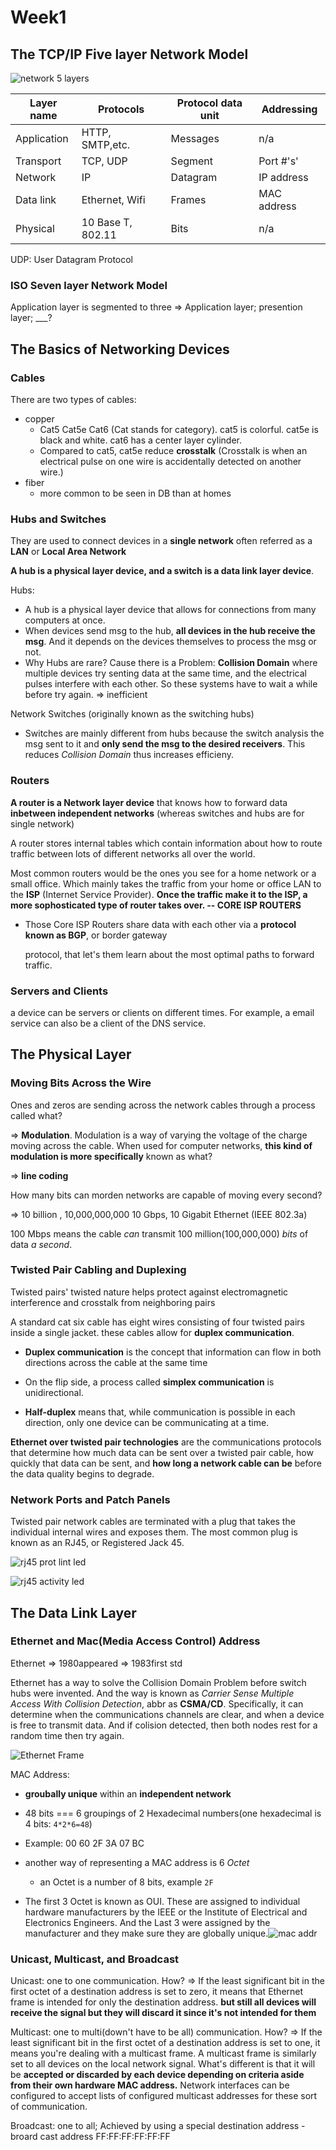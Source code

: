 #  Week1
## The TCP/IP Five layer Network Model

![network 5 layers](./pics/network%205%20layers.png)



| Layer name  | Protocols         | Protocol data unit | Addressing  |
| ----------- | ----------------- | ------------------ | ----------- |
| Application | HTTP, SMTP,etc.   | Messages           | n/a         |
| Transport   | TCP, UDP          | Segment            | Port #'s'   |
| Network     | IP                | Datagram           | IP address  |
| Data link   | Ethernet, Wifi    | Frames             | MAC address |
| Physical    | 10 Base T, 802.11 | Bits               | n/a         |

UDP: User Datagram Protocol



### ISO Seven layer Network Model

Application layer is segmented to three => Application layer; presention layer; ___?



## The Basics of Networking Devices 

### Cables

There are two types of cables:

- copper 
    - Cat5 Cat5e Cat6 (Cat stands for category). cat5 is colorful. cat5e is black and white.  cat6 has a center layer cylinder. 
    - Compared to cat5, cat5e reduce __crosstalk__ (Crosstalk is when an electrical pulse on one wire is accidentally detected on another wire.) 
- fiber
    - more common to be seen in DB than at homes
    



### Hubs and Switches

They are used to connect devices in a __single network__ often referred as a __LAN__ or __Local Area Network__

__A hub is a physical layer device, and a switch is a data link layer device__.

Hubs:
- A hub is a physical layer device that allows for connections from many computers at once. 
- When devices send msg to the hub, __all devices in the hub receive the msg__. And it depends on the devices themselves to process the msg or not.
- Why Hubs are rare? Cause there is a Problem: __Collision Domain__ where multiple devices try senting data at the same time, and the electrical pulses interfere with each other. So these systems have to wait a while before try again. => inefficient



Network Switches (originally known as the switching hubs)

- Switches are mainly different from hubs because the switch analysis the msg sent to it and __only send the msg to the desired receivers__. This reduces _Collision Domain_ thus increases efficieny.



### Routers

__A router is a Network layer device__ that knows how to forward data __inbetween independent networks__ (whereas switches and hubs are for single network)

A router stores internal tables which contain information about how to route traffic between lots of different networks all over the world.

Most common routers would be the ones you see for  a home network or a small office. Which mainly takes the traffic from your home or office LAN to the __ISP__ (Internet Service Provider). __Once the traffic make it to the ISP, a more sophosticated type of router takes over. -- CORE ISP ROUTERS__ 

- Those Core ISP Routers share data with each other via a __protocol known as BGP__, or border gateway 

  protocol, that let's them learn about the most optimal paths to forward traffic. 



### Servers and Clients

a device can be servers or clients on different times. For example, a email service can also be a client of the DNS service.



## The Physical Layer

### Moving Bits Across the Wire

Ones and zeros are sending across the network cables through a process called what?

=> __Modulation__. Modulation is a way of varying the voltage of the charge moving across the cable. When used for computer networks, __this kind of modulation is more specifically__ known as what?

=> __line coding__ 



How many bits can morden networks are capable of moving every second?

=> 10 billion , 10,000,000,000  10 Gbps, 10 Gigabit Ethernet (IEEE 802.3a)

100 Mbps means the cable *can* transmit 100 million(100,000,000) *bits* of data *a second*. 



### Twisted Pair Cabling and Duplexing

Twisted pairs' twisted nature helps protect against electromagnetic interference and crosstalk from neighboring pairs

A standard cat six cable has eight wires consisting of four twisted pairs inside a single jacket. these cables allow for __duplex communication__.

- __Duplex communication__ is the concept that information can flow in both directions across the cable at the same time

- On the flip side, a process called __simplex communication__ is unidirectional. 

- __Half-duplex__ means that, while communication is possible in each direction, only one device can be communicating at a time.



**Ethernet over twisted pair technologies** are the communications protocols that determine how much data can be sent over a twisted pair cable, how quickly that data can be sent, and __how long a network cable can be__ before the data quality begins to degrade.





### Network Ports and Patch Panels

Twisted pair network cables are terminated with a plug that takes the individual internal wires and exposes them. The most common plug is known as an RJ45, or Registered Jack 45. 

![rj45 prot lint led](./pics/rj45%20prot%20lint%20led.png)

![rj45 activity led](./pics/rj45%20activity%20led.png)



## The Data Link Layer

### Ethernet and Mac(Media Access Control) Address

Ethernet  => 1980appeared => 1983first std

Ethernet has a way to solve the Collision Domain Problem before switch hubs were invented. And the way is known as _Carrier Sense Multiple Access With Collision Detection_, abbr as __CSMA/CD__. Specifically, it can determine when the communications channels are clear, and when a device is free to transmit data. And if colision detected, then both nodes rest for a random time then try again.

![Ethernet Frame](./pics/Dessecring%20an%20Ethernet%20Frame.png)

MAC Address:

- __groubally unique__ within an __independent network__

-  48 bits === 6 groupings of 2 Hexadecimal numbers(one hexadecimal is 4 bits: `4*2*6=48`) 
- Example: 00 60 2F 3A 07 BC
- another way of representing a MAC address is 6 _Octet_
  - an Octet is a number of 8 bits, example `2F`
- The first 3 Octet is known as OUI. These are assigned to individual hardware manufacturers by the IEEE or the Institute of Electrical and Electronics Engineers. And the Last 3 were assigned by the manufacturer and they make sure they are globally unique.![mac addr](./pics/mac%20addr.png)



### Unicast, Multicast, and Broadcast

Unicast: one to one communication. How? => If the least significant bit in the first octet of a destination address is set to zero, it means that Ethernet frame is intended for only the destination address. __but still all devices will receive the signal but they will discard it since it's not intended for them__

Multicast: one to multi(down't have to be all) communication. How? => If the least significant bit in the first octet of a destination address is set to one, it means you're dealing with a multicast frame. A multicast frame is similarly set to all devices on the local network signal. What's different is that it will be __accepted or discarded by each device depending on criteria aside from their own hardware MAC address.__ Network interfaces can be configured to accept lists of configured multicast addresses for these sort of communication.

Broadcast: one to all; Achieved by using a special destination address - broard cast address FF:FF:FF:FF:FF:FF

